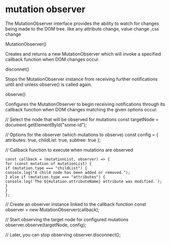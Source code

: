 # mutation observer

The MutationObserver interface provides the ability to watch for changes being made to the DOM tree.
like any attribute change, value change ,css change

MutationObserver()

Creates and returns a new MutationObserver which will invoke a specified callback function when DOM changes occur.

disconnet()

Stops the MutationObserver instance from receiving further notifications until and unless observe() is called again.

observe()

Configures the MutationObserver to begin receiving notifications through its callback function when DOM changes matching the given options occur.

// Select the node that will be observed for mutations
const targetNode = document.getElementById("some-id");

// Options for the observer (which mutations to observe)
const config = { attributes: true, childList: true, subtree: true };

// Callback function to execute when mutations are observed

```
const callback = (mutationList, observer) => {
for (const mutation of mutationList) {
if (mutation.type === "childList") {
console.log("A child node has been added or removed.");
} else if (mutation.type === "attributes") {
console.log(`The ${mutation.attributeName} attribute was modified.`);
}
}
};
```

// Create an observer instance linked to the callback function
const observer = new MutationObserver(callback);

// Start observing the target node for configured mutations
observer.observe(targetNode, config);

// Later, you can stop observing
observer.disconnect();
